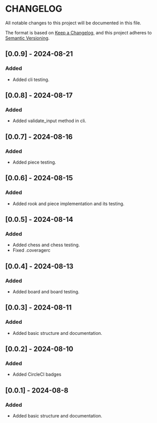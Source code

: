 # CHANGELOG

All notable changes to this project will be documented in this file.

The format is based on [Keep a Changelog](https://keepachangelog.com/en/1.0.0/),
and this project adheres to [Semantic Versioning](https://semver.org/spec/v2.0.0.html).

## [0.0.9] - 2024-08-21
### Added
- Added cli testing.

## [0.0.8] - 2024-08-17
### Added
- Added validate_input method in cli.

## [0.0.7] - 2024-08-16
### Added
- Added piece testing.

## [0.0.6] - 2024-08-15
### Added
- Added rook and piece implementation and its testing.

## [0.0.5] - 2024-08-14
### Added
- Added chess and chess testing.
- Fixed .coveragerc

## [0.0.4] - 2024-08-13
### Added
- Added board and board testing.

## [0.0.3] - 2024-08-11
### Added
- Added basic structure and documentation.

## [0.0.2] - 2024-08-10
### Added
- Added CircleCI badges

## [0.0.1] - 2024-08-8
### Added
- Added basic structure and documentation.